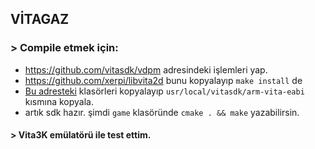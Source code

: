 ## VİTAGAZ

### > Compile etmek için:
- https://github.com/vitasdk/vdpm adresindeki işlemleri yap.
- https://github.com/xerpi/libvita2d bunu kopyalayıp `make install` de
- [Bu adresteki](https://gbatemp.net/attachments/vita_portlibs_with_libvita2d-rar.38663/) klasörleri kopyalayıp `usr/local/vitasdk/arm-vita-eabi` kısmına kopyala.
- artık sdk hazır. şimdi `game` klasöründe `cmake . && make` yazabilirsin.

#### > Vita3K emülatörü ile test ettim.